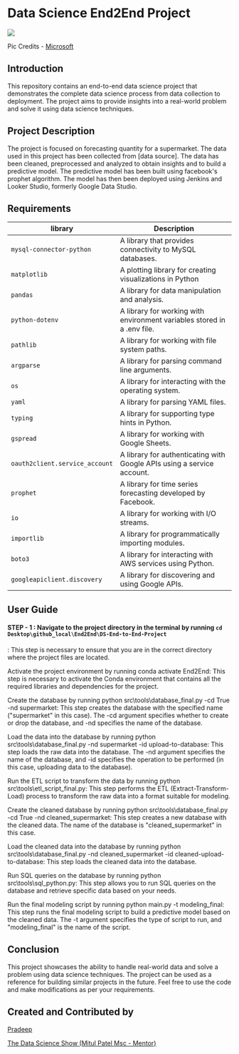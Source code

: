 # Data Science End2End Project

<p align="left">
    <img src="https://learn.microsoft.com/en-us/azure/architecture/data-science-process/media/lifecycle/tdsp-lifecycle2.png">

  Pic Credits - [Microsoft](https://learn.microsoft.com/en-us/azure/architecture/data-science-process/lifecycle)

## Introduction

This repository contains an end-to-end data science project that demonstrates the complete data science process from data collection to deployment. The project aims to provide insights into a real-world problem and solve it using data science techniques.

## Project Description

The project is focused on forecasting quantity for a supermarket. The data used in this project has been collected from [data source]. The data has been cleaned, preprocessed and analyzed to obtain insights and to build a predictive model. The predictive model has been built using facebook's prophet algorithm. The model has then been deployed using Jenkins and Looker Studio, formerly Google Data Studio.

## Requirements

| library | Description |
|---------| ----------- |
|`mysql-connector-python`| A library that provides connectivity to MySQL databases.|
|`matplotlib`| A plotting library for creating visualizations in Python|
|`pandas`| A library for data manipulation and analysis.|
`python-dotenv`| A library for working with environment variables stored in a .env file.
`pathlib`| A library for working with file system paths.
`argparse`| A library for parsing command line arguments.
`os`| A library for interacting with the operating system.
`yaml`| A library for parsing YAML files.
`typing`| A library for supporting type hints in Python.
`gspread`| A library for working with Google Sheets.
`oauth2client.service_account`| A library for authenticating with Google APIs using a service account.
`prophet`| A library for time series forecasting developed by Facebook.
`io`| A library for working with I/O streams.
`importlib`| A library for programmatically importing modules.
`boto3`| A library for interacting with AWS services using Python.
`googleapiclient.discovery`| A library for discovering and using Google APIs.

## User Guide

#### STEP - 1 : Navigate to the project directory in the terminal by running `cd Desktop\github_local\End2End\DS-End-to-End-Project`
: This step is necessary to ensure that you are in the correct directory where the project files are located.

Activate the project environment by running conda activate End2End: This step is necessary to activate the Conda environment that contains all the required libraries and dependencies for the project.

Create the database by running python src\tools\database_final.py -cd True -nd supermarket: This step creates the database with the specified name ("supermarket" in this case). The -cd argument specifies whether to create or drop the database, and -nd specifies the name of the database.

Load the data into the database by running python src\tools\database_final.py -nd supermarket -id upload-to-database: This step loads the raw data into the database. The -nd argument specifies the name of the database, and -id specifies the operation to be performed (in this case, uploading data to the database).

Run the ETL script to transform the data by running python src\tools\etl_script_final.py: This step performs the ETL (Extract-Transform-Load) process to transform the raw data into a format suitable for modeling.

Create the cleaned database by running python src\tools\database_final.py -cd True -nd cleaned_supermarket: This step creates a new database with the cleaned data. The name of the database is "cleaned_supermarket" in this case.

Load the cleaned data into the database by running python src\tools\database_final.py -nd cleaned_supermarket -id cleaned-upload-to-database: This step loads the cleaned data into the database.

Run SQL queries on the database by running python src\tools\sql_python.py: This step allows you to run SQL queries on the database and retrieve specific data based on your needs.

Run the final modeling script by running python main.py -t modeling_final: This step runs the final modeling script to build a predictive model based on the cleaned data. The -t argument specifies the type of script to run, and "modeling_final" is the name of the script.

## Conclusion

This project showcases the ability to handle real-world data and solve a problem using data science techniques. The project can be used as a reference for building similar projects in the future. Feel free to use the code and make modifications as per your requirements.

## Created and Contributed by

[Pradeep](https://www.linkedin.com/in/pradeepchandra-reddy-s-c/)

[The Data Science Show (Mitul Patel Msc - Mentor)](https://www.linkedin.com/in/mitul-patel2393/)
